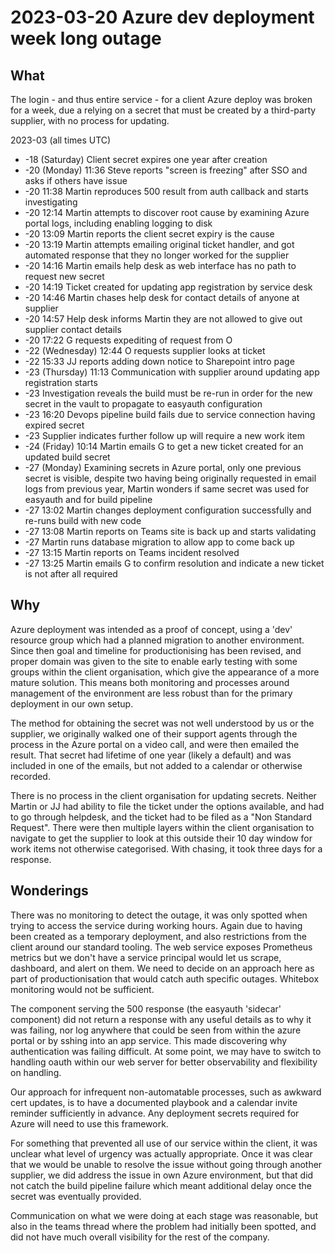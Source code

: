 # 2023-03-20 Azure dev deployment week long outage

## What

The login - and thus entire service - for a client Azure deploy was broken for a week, due a relying on a secret that must be created by a third-party supplier, with no process for updating.


2023-03 (all times UTC)

* -18 (Saturday) Client secret expires one year after creation
* -20 (Monday) 11:36 Steve reports "screen is freezing" after SSO and asks if others have issue
* -20 11:38 Martin reproduces 500 result from auth callback and starts investigating
* -20 12:14 Martin attempts to discover root cause by examining Azure portal logs, including enabling logging to disk
* -20 13:09 Martin reports the client secret expiry is the cause
* -20 13:19 Martin attempts emailing original ticket handler, and got automated response that they no longer worked for the supplier
* -20 14:16 Martin emails help desk as web interface has no path to request new secret
* -20 14:19 Ticket created for updating app registration by service desk
* -20 14:46 Martin chases help desk for contact details of anyone at supplier
* -20 14:57 Help desk informs Martin they are not allowed to give out supplier contact details
* -20 17:22 G requests expediting of request from O
* -22 (Wednesday) 12:44 O requests supplier looks at ticket
* -22 15:33 JJ reports adding down notice to Sharepoint intro page
* -23 (Thursday) 11:13 Communication with supplier around updating app registration starts
* -23 Investigation reveals the build must be re-run in order for the new secret in the vault to propagate to easyauth configuration
* -23 16:20 Devops pipeline build fails due to service connection having expired secret
* -23 Supplier indicates further follow up will require a new work item
* -24 (Friday) 10:14 Martin emails G to get a new ticket created for an updated build secret
* -27 (Monday) Examining secrets in Azure portal, only one previous secret is visible, despite two having being originally requested in email logs from previous year, Martin wonders if same secret was used for easyauth and for build pipeline
* -27 13:02 Martin changes deployment configuration successfully and re-runs build with new code
* -27 13:08 Martin reports on Teams site is back up and starts validating
* -27 Martin runs database migration to allow app to come back up
* -27 13:15 Martin reports on Teams incident resolved
* -27 13:25 Martin emails G to confirm resolution and indicate a new ticket is not after all required


## Why

Azure deployment was intended as a proof of concept, using a 'dev' resource group which had a planned migration to another environment. Since then goal and timeline for productionising has been revised, and proper domain was given to the site to enable early testing with some groups within the client organisation, which give the appearance of a more mature solution. This means both monitoring and processes around management of the environment are less robust than for the primary deployment in our own setup.

The method for obtaining the secret was not well understood by us or the supplier, we originally walked one of their support agents through the process in the Azure portal on a video call, and were then emailed the result. That secret had lifetime of one year (likely a default) and was included in one of the emails, but not added to a calendar or otherwise recorded.

There is no process in the client organisation for updating secrets. Neither Martin or JJ had ability to file the ticket under the options available, and had to go through helpdesk, and the ticket had to be filed as a "Non Standard Request". There were then multiple layers within the client organisation to navigate to get the supplier to look at this outside their 10 day window for work items not otherwise categorised. With chasing, it took three days for a response.

## Wonderings

There was no monitoring to detect the outage, it was only spotted when trying to access the service during working hours. Again due to having been created as a temporary deployment, and also restrictions from the client around our standard tooling. The web service exposes Prometheus metrics but we don't have a service principal would let us scrape, dashboard, and alert on them. We need to decide on an approach here as part of productionisation that would catch auth specific outages. Whitebox monitoring would not be sufficient.

The component serving the 500 response (the easyauth 'sidecar' component) did not return a response with any useful details as to why it was failing, nor log anywhere that could be seen from within the azure portal or by sshing into an app service. This made discovering why authentication was failing difficult. At some point, we may have to switch to handling oauth within our web server for better observability and flexibility on handling.

Our approach for infrequent non-automatable processes, such as awkward cert updates, is to have a documented playbook and a calendar invite reminder sufficiently in advance. Any deployment secrets required for Azure will need to use this framework.

For something that prevented all use of our service within the client, it was unclear what level of urgency was actually appropriate. Once it was clear that we would be unable to resolve the issue without going through another supplier, we did address the issue in own Azure environment, but that did not catch the build pipeline failure which meant additional delay once the secret was eventually provided.

Communication on what we were doing at each stage was reasonable, but also in the teams thread where the problem had initially been spotted, and did not have much overall visibility for the rest of the company.
